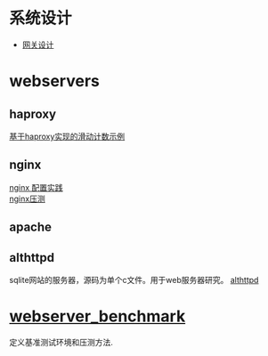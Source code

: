 # 系统设计

- [网关设计](../webserver/gateway.md)

# webservers

## haproxy


[基于haproxy实现的滑动计数示例](haproxy/index.md)  

## nginx

[nginx 配置实践](nginx/index.md)  
[nginx压测](nginx/nginx压测.md)  


## apache


## althttpd

sqlite网站的服务器，源码为单个c文件。用于web服务器研究。
[althttpd](althttpd.md)

# [webserver_benchmark](webserver_benchmark.md)

定义基准测试环境和压测方法.